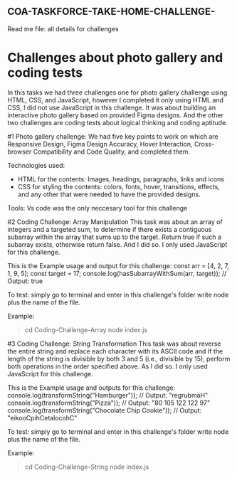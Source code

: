 ## COA-TASKFORCE-TAKE-HOME-CHALLENGE-

Read me file: all details for challenges

# Challenges about photo gallery and coding tests
In this tasks we had three challenges one for photo gallery challenge using HTML, CSS, and JavaScript, however I completed it only using HTML and CSS, I did not use JavaScript in this challenge. It was about building an interactive photo gallery based on provided Figma designs. And the other two challenges are coding tests about logical thinking and coding aptitude.

#1 Photo gallery challenge:
We had five key points to work on which are Responsive Design, Figma Design Accuracy, Hover Interaction, Cross-browser Compatibility and Code Quality, and completed them.

Technologies used: 
* HTML for the contents: Images, headings, paragraphs, links and icons
* CSS for styling the contents: colors, fonts, hover, transitions, effects, and any other that were needed to have the provided designs.

Tools: Vs code was the only neccesary tool for this challenge


#2 Coding Challenge: Array Manipulation
This task was about an array of integers and a targeted sum, to determine if there exists a contiguous subarray within the array that sums up to the target. Return true if such a subarray exists, otherwise return false. And I did so. I only used JavaScript for this challenge.

This is the Example usage and output for this challenge:
const arr = [4, 2, 7, 1, 9, 5];
const target = 17;
console.log(hasSubarrayWithSum(arr, target));  // Output: true

To test: simply go to terminal and enter in this challenge's folder write node plus the name of the  file.

Example:
> cd Coding-Challenge-Array
> node index.js



#3 Coding Challenge: String Transformation
This task was about reverse the entire string and replace each character with its ASCII code and If the length of the string is divisible by both 3 and 5 (i.e., divisible by 15), perform both operations in the order specified above. As I did so. I only used JavaScript for this challenge.

This is the Example usage and outputs for this challenge:
console.log(transformString("Hamburger")); // Output: "regrubmaH"
console.log(transformString("Pizza")); // Output: "80 105 122 122 97"
console.log(transformString("Chocolate Chip Cookie")); // Output: "eikooCpihCetalocohC"

To test: simply go to terminal and enter in this challenge's folder write node plus the name of the  file.

Example:
> cd Coding-Challenge-String
> node index.js